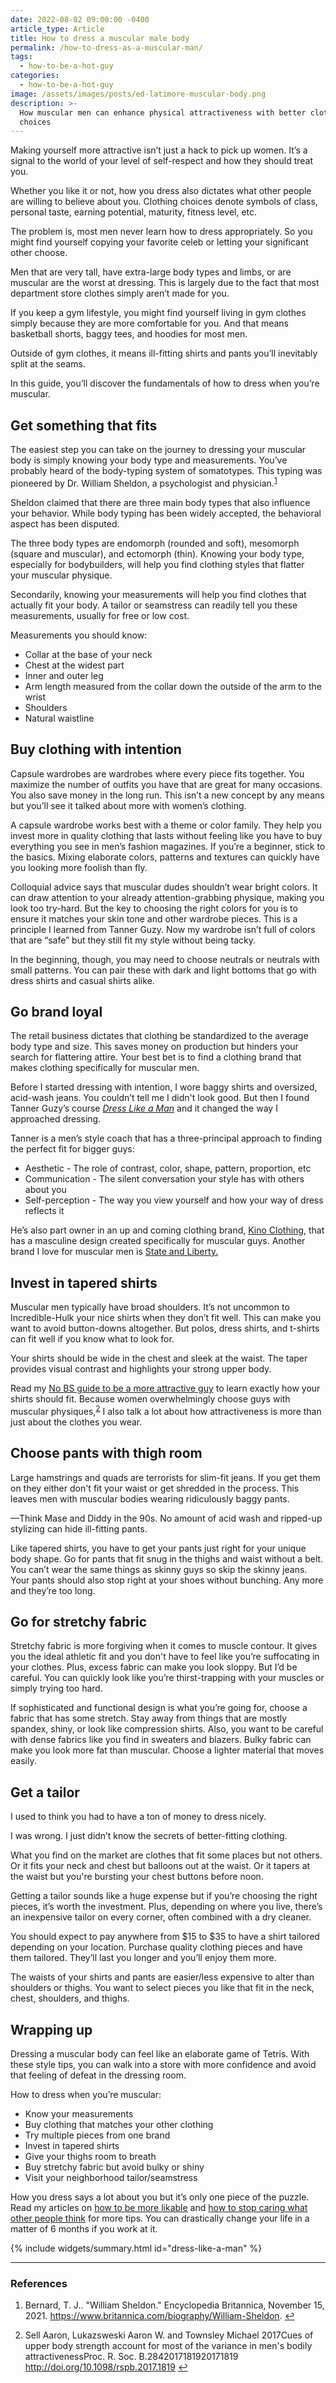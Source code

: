 ```yaml
---
date: 2022-08-02 09:00:00 -0400
article_type: Article
title: How to dress a muscular male body
permalink: /how-to-dress-as-a-muscular-man/
tags: 
  - how-to-be-a-hot-guy
categories: 
  - how-to-be-a-hot-guy
image: /assets/images/posts/ed-latimore-muscular-body.png
description: >-
  How muscular men can enhance physical attractiveness with better clothing
  choices
---
```

Making yourself more attractive isn’t just a hack to pick up women. It’s a signal to the world of your level of self-respect and how they should treat you.

Whether you like it or not, how you dress also dictates what other people are willing to believe about you. Clothing choices denote symbols of class, personal taste, earning potential, maturity, fitness level, etc.

The problem is, most men never learn how to dress appropriately. So you might find yourself copying your favorite celeb or letting your significant other choose.

Men that are very tall, have extra-large body types and limbs, or are muscular are the worst at dressing. This is largely due to the fact that most department store clothes simply aren’t made for you.

If you keep a gym lifestyle, you might find yourself living in gym clothes simply because they are more comfortable for you. And that means basketball shorts, baggy tees, and hoodies for most men.

Outside of gym clothes, it means ill-fitting shirts and pants you’ll inevitably split at the seams.

In this guide, you’ll discover the fundamentals of how to dress when you’re muscular.

## Get something that fits

The easiest step you can take on the journey to dressing your muscular body is simply knowing your body type and measurements. You’ve probably heard of the body-typing system of somatotypes. This typing was pioneered by Dr. William Sheldon, a psychologist and physician.<sup id="fnref:1" role="doc-noteref"><a class="footnote" rel="footnote" href="#fn:1">1</a></sup>

Sheldon claimed that there are three main body types that also influence your behavior. While body typing has been widely accepted, the behavioral aspect has been disputed.

The three body types are endomorph (rounded and soft), mesomorph (square and muscular), and ectomorph (thin). Knowing your body type, especially for bodybuilders, will help you find clothing styles that flatter your muscular physique.

Secondarily, knowing your measurements will help you find clothes that actually fit your body. A tailor or seamstress can readily tell you these measurements, usually for free or low cost.

Measurements you should know:

* Collar at the base of your neck
* Chest at the widest part
* Inner and outer leg
* Arm length measured from the collar down the outside of the arm to the wrist
* Shoulders
* Natural waistline

## Buy clothing with intention

Capsule wardrobes are wardrobes where every piece fits together. You maximize the number of outfits you have that are great for many occasions. You also save money in the long run. This isn’t a new concept by any means but you’ll see it talked about more with women’s clothing.

A capsule wardrobe works best with a theme or color family. They help you invest more in quality clothing that lasts without feeling like you have to buy everything you see in men’s fashion magazines. If you’re a beginner, stick to the basics. Mixing elaborate colors, patterns and textures can quickly have you looking more foolish than fly.

Colloquial advice says that muscular dudes shouldn’t wear bright colors. It can draw attention to your already attention-grabbing physique, making you look too try-hard. But the key to choosing the right colors for you is to ensure it matches your skin tone and other wardrobe pieces. This is a principle I learned from Tanner Guzy. Now my wardrobe isn’t full of colors that are “safe” but they still fit my style without being tacky.

In the beginning, though, you may need to choose neutrals or neutrals with small patterns. You can pair these with dark and light bottoms that go with dress shirts and casual shirts alike.

## Go brand loyal

The retail business dictates that clothing be standardized to the average body type and size. This saves money on production but hinders your search for flattering attire. Your best bet is to find a clothing brand that makes clothing specifically for muscular men.

Before I started dressing with intention, I wore baggy shirts and oversized, acid-wash jeans. You couldn’t tell me I didn't look good. But then I found Tanner Guzy’s course *[Dress Like a Man](https://masculine-style.teachable.com/p/dress-like-a-man1/?affcode=162839_u8ynz5iq)* and it changed the way I approached dressing.

Tanner is a men’s style coach that has a three-principal approach to finding the perfect fit for bigger guys:

* Aesthetic - The role of contrast, color, shape, pattern, proportion, etc
* Communication - The silent conversation your style has with others about you
* Self-perception - The way you view yourself and how your way of dress reflects it

He’s also part owner in an up and coming clothing brand, [Kino Clothing](https://kinoclothing.com/password), that has a masculine design created specifically for muscular guys. Another brand I love for muscular men is [State and Liberty.](https://stateandliberty.com/?rfsn=4641457.42a09&amp;utm_source=refersion&amp;utm_medium=affiliate&amp;utm_campaign=4641457.42a09)

## Invest in tapered shirts

Muscular men typically have broad shoulders. It’s not uncommon to Incredible-Hulk your nice shirts when they don’t fit well. This can make you want to avoid button-downs altogether. But polos, dress shirts, and t-shirts can fit well if you know what to look for.

Your shirts should be wide in the chest and sleek at the waist. The taper provides visual contrast and highlights your strong upper body.

Read my [No BS guide to be a more attractive guy](https://edlatimore.com/how-to-be-an-attractive-man/) to learn exactly how your shirts should fit. Because women overwhelmingly choose guys with muscular physiques,<sup id="fnref:2" role="doc-noteref"><a class="footnote" rel="footnote" href="#fn:2">2</a></sup> I also talk a lot about how attractiveness is more than just about the clothes you wear.

## Choose pants with thigh room

Large hamstrings and quads are terrorists for slim-fit jeans. If you get them on they either don't fit your waist or get shredded in the process. This leaves men with muscular bodies wearing ridiculously baggy pants.

—Think Mase and Diddy in the 90s. No amount of acid wash and ripped-up stylizing can hide ill-fitting pants.

Like tapered shirts, you have to get your pants just right for your unique body shape. Go for pants that fit snug in the thighs and waist without a belt. You can’t wear the same things as skinny guys so skip the skinny jeans. Your pants should also stop right at your shoes without bunching. Any more and they’re too long.

## Go for stretchy fabric

Stretchy fabric is more forgiving when it comes to muscle contour. It gives you the ideal athletic fit and you don't have to feel like you’re suffocating in your clothes. Plus, excess fabric can make you look sloppy. But I’d be careful. You can quickly look like you’re thirst-trapping with your muscles or simply trying too hard.

If sophisticated and functional design is what you’re going for, choose a fabric that has some stretch. Stay away from things that are mostly spandex, shiny, or look like compression shirts. Also, you want to be careful with dense fabrics like you find in sweaters and blazers. Bulky fabric can make you look more fat than muscular. Choose a lighter material that moves easily.

## Get a tailor

I used to think you had to have a ton of money to dress nicely.

I was wrong. I just didn’t know the secrets of better-fitting clothing.

What you find on the market are clothes that fit some places but not others. Or it fits your neck and chest but balloons out at the waist. Or it tapers at the waist but you're bursting your chest buttons before noon.

Getting a tailor sounds like a huge expense but if you’re choosing the right pieces, it’s worth the investment. Plus, depending on where you live, there’s an inexpensive tailor on every corner, often combined with a dry cleaner.

You should expect to pay anywhere from $15 to $35 to have a shirt tailored depending on your location. Purchase quality clothing pieces and have them tailored. They’ll last you longer and you’ll enjoy them more.

The waists of your shirts and pants are easier/less expensive to alter than shoulders or thighs. You want to select pieces you like that fit in the neck, chest, shoulders, and thighs.

## Wrapping up

Dressing a muscular body can feel like an elaborate game of Tetris. With these style tips, you can walk into a store with more confidence and avoid that feeling of defeat in the dressing room.

How to dress when you’re muscular:

* Know your measurements
* Buy clothing that matches your other clothing
* Try multiple pieces from one brand
* Invest in tapered shirts
* Give your thighs room to breath
* Buy stretchy fabric but avoid bulky or shiny
* Visit your neighborhood tailor/seamstress

How you dress says a lot about you but it’s only one piece of the puzzle. Read my articles on [how to be more likable](https://edlatimore.com/how-to-be-likeable/) and [how to stop caring what other people think](https://edlatimore.com/how-to-stop-worrying-about-what-others-think-of-you/) for more tips. You can drastically change your life in a matter of 6 months if you work at it.

{% include widgets/summary.html id="dress-like-a-man" %}

---

### References

<div class="footnotes" role="doc-endnotes"><ol><li id="fn:1" role="doc-endnote"><p>Bernard, T. J.. "William Sheldon." Encyclopedia Britannica, November 15, 2021. <a href="https://www.britannica.com/biography/William-Sheldon">https://www.britannica.com/biography/William-Sheldon</a>.&nbsp;<a class="reversefootnote" role="doc-backlink" href="#fnref:1">↩</a></p></li><li id="fn:2" role="doc-endnote"><p>Sell Aaron, Lukazsweski Aaron W. and Townsley Michael 2017Cues of upper body strength account for most of the variance in men's bodily attractivenessProc. R. Soc. B.2842017181920171819 <a href="http://doi.org/10.1098/rspb.2017.1819">http://doi.org/10.1098/rspb.2017.1819</a>&nbsp;<a class="reversefootnote" role="doc-backlink" href="#fnref:2">↩</a></p></li></ol></div>
